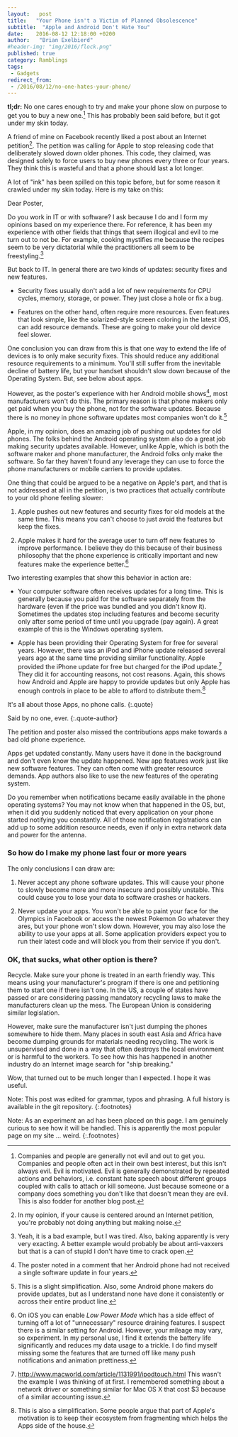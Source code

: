 ```yaml
---
layout:   post
title:   "Your Phone isn't a Victim of Planned Obsolescence"
subtitle:  "Apple and Android Don't Hate You"
date:    2016-08-12 12:18:00 +0200
author:   "Brian Exelbierd"
#header-img: "img/2016/flock.png"
published: true
category: Ramblings
tags:
 - Gadgets
redirect_from:
 - /2016/08/12/no-one-hates-your-phone/
---
```


**tl;dr:** No one cares enough to try and make your phone slow on purpose
to get you to buy a new one.[^0] This has probably been said before, but
it got under my skin today.

A friend of mine on Facebook recently liked a post about an Internet
petition[^1].  The petition was calling for Apple to stop releasing code
that deliberately slowed down older phones.  This code, they claimed,
was designed solely to force users to buy new phones every three or
four years.  They think this is wasteful and that a phone should last
a lot longer.

<script async src="//pagead2.googlesyndication.com/pagead/js/adsbygoogle.js"></script>
<ins class="adsbygoogle"
     style="display:block; text-align:center;"
     data-ad-layout="in-article"
     data-ad-format="fluid"
     data-ad-client="ca-pub-7804987008700578"
     data-ad-slot="7535901093"></ins>
<script>
     (adsbygoogle = window.adsbygoogle || []).push({});
</script>

A lot of "ink" has been spilled on this topic before, but for some reason
it crawled under my skin today.  Here is my take on this:

Dear Poster,

Do you work in IT or with software? I ask because I do and I form my
opinions based on my experience there. For reference, it has been
my experience with other fields that things that seem illogical and evil
to me turn out to not be. For example, cooking mystifies me because the
recipes seem to be very dictatorial while the practitioners all seem to
be freestyling.[^2]

But back to IT. In general there are two kinds of updates: security
fixes and new features.

- Security fixes usually don't add a lot of new requirements for
  CPU cycles, memory, storage, or power. They just close a hole or fix a
  bug.

- Features on the other hand, often require more resources. Even features
  that look simple, like the solarized-style screen coloring in the
  latest iOS, can add resource demands. These are going to make your
  old device feel slower.

One conclusion you can draw from this is that one way to extend the
life of devices is to only make security fixes. This should reduce any
additional resource requirements to a minimum.  You'll still suffer from
the inevitable decline of battery life, but your handset shouldn't slow
down because of the Operating System. But, see below about apps.

However, as the poster's experience with her Android mobile shows[^3],
most manufacturers won't do this. The primary reason is that phone
makers only get paid when you buy the phone, not for the software
updates. Because there is no money in phone software updates most
companies won't do it.[^4]

Apple, in my opinion, does an amazing job of pushing out updates for old
phones. The folks behind the Android operating system also do a great
job making security updates available. However, unlike Apple, which is
both the software maker and phone manufacturer, the Android folks only
make the software.  So far they haven't found any leverage they can use
to force the phone manufacturers or mobile carriers to provide updates.

One thing that could be argued to be a negative on Apple's part, and that
is not addressed at all in the petition, is two practices that actually
contribute to your old phone feeling slower:

1. Apple pushes out new features and security fixes for old models at
   the same time.  This means you can't choose to just avoid the features
   but keep the fixes.

2. Apple makes it hard for the average user to turn off new features to
   improve performance. I believe they do this because of their business
   philosophy that the phone experience is critically important and new
   features make the experience better.[^5]

Two interesting examples that show this behavior in action are:

- Your computer software often receives updates for a long time. This is
  generally because you paid for the software separately from the hardware
  (even if the price was bundled and you didn't know it). Sometimes the
  updates stop including features and become security only after some
  period of time until you upgrade (pay again). A great example of this
  is the Windows operating system.

- Apple has been providing their Operating System for free for
  several years.  However, there was an iPod and iPhone update released
  several years ago at the same time providing similar functionality.
  Apple provided the iPhone update for free but charged for the iPod
  update.[^6]  They did it for accounting reasons, not cost reasons.
  Again, this shows how Android and Apple are happy to provide updates
  but only Apple has enough controls in place to be able to afford to
  distribute them.[^7]

It's all about those Apps, no phone calls.
{:.quote}

Said by no one, ever.
{:.quote-author}

The petition and poster also missed the contributions apps make towards
a bad old phone experience.

Apps get updated constantly.  Many users have it done in the background
and don't even know the update happened.  New app features work just like
new software features.  They can often come with greater resource demands.
App authors also like to use the new features of the operating system.

Do you remember when notifications became easily available in the phone
operating systems?  You may not know when that happened in the OS,
but, when it did you suddenly noticed that every application on your
phone started notifying you constantly.  All of those notification
registrations can add up to some addition resource needs, even if only
in extra network data and power for the antenna.

### So how do I make my phone last four or more years

The only conclusions I can draw are:

1. Never accept any phone software updates.  This will cause your phone
   to slowly become more and more insecure and possibly unstable.
   This could cause you to lose your data to software crashes or hackers.

2. Never update your apps. You won't be able to paint your face for the
   Olympics in Facebook or access the newest Pokemon Go whatever they
   ares, but your phone won't slow down.  However, you may also lose the
   ability to use your apps at all.  Some application providers expect
   you to run their latest code and will block you from their service
   if you don't.

### OK, that sucks, what other option is there?

Recycle.  Make sure your phone is treated in an earth friendly way.
This means using your manufacturer's program if there is one and
petitioning them to start one if there isn't one.  In the US, a couple
of states have passed or are considering passing mandatory recycling
laws to make the manufacturers clean up the mess.  The European Union
is considering similar legislation.

However, make sure the manufacturer isn't just dumping the phones
somewhere to hide them.  Many places in south east Asia and Africa have
become dumping grounds for materials needing recycling.  The work is
unsupervised and done in a way that often destroys the local environment
or is harmful to the workers.  To see how this has happened in another
industry do an Internet image search for "ship breaking."

Wow, that turned out to be much longer than I expected.  I hope it
was useful.

Note: This post was edited for grammar, typos and phrasing.  A full history is available in the git repository.
{:.footnotes}

Note: As an experiment an ad has been placed on this page.  I am genuinely curious to see how it will be handled.  This is apparently the most popular page on my site ... weird.
{:.footnotes}

[^0]: Companies and people are generally not evil and out to get you.
      Companies and people often act in their own best interest, but
      this isn't always evil.  Evil is motivated.  Evil is generally
      demonstrated by repeated actions and behaviors, i.e. constant hate
      speech about different groups coupled with calls to attach or
      kill someone.  Just because someone or a company does something
      you don't like that doesn't mean they are evil.  This is also
      fodder for another blog post.

[^1]: In my opinion, if your cause is centered around an Internet
      petition, you're probably not doing anything but making noise.

[^2]: Yeah, it is a bad example, but I was tired.  Also, baking apparently
      is very very exacting.  A better example would probably be about
      anti-vaxxers but that is a can of stupid I don't have time to
      crack open.

[^3]: The poster noted in a comment that her Android phone had not
      received a single software update in four years.

[^4]: This is a slight simplification.  Also, some Android phone makers do
      provide updates, but as I understand none have done it consistently
      or across their entire product line.

[^5]: On iOS you can enable *Low Power Mode* which has a side effect
      of turning off a lot of "unnecessary" resource draining features.
      I suspect there is a similar setting for Android.  However, your
      mileage may vary, so experiment.  In my personal use, I find it
      extends the battery life significantly and reduces my data usage
      to a trickle.  I do find myself missing some the features that are
      turned off like many push notifications and animation prettiness.

[^6]: http://www.macworld.com/article/1131991/ipodtouch.html This wasn't
      the example I was thinking of at first.  I remembered something
      about a network driver or something similar for Mac OS X that cost
      $3 because of a similar accounting issue.

[^7]: This is also a simplification. Some people argue that part of
      Apple's motivation is to keep their ecosystem from fragmenting
      which helps the Apps side of the house.
